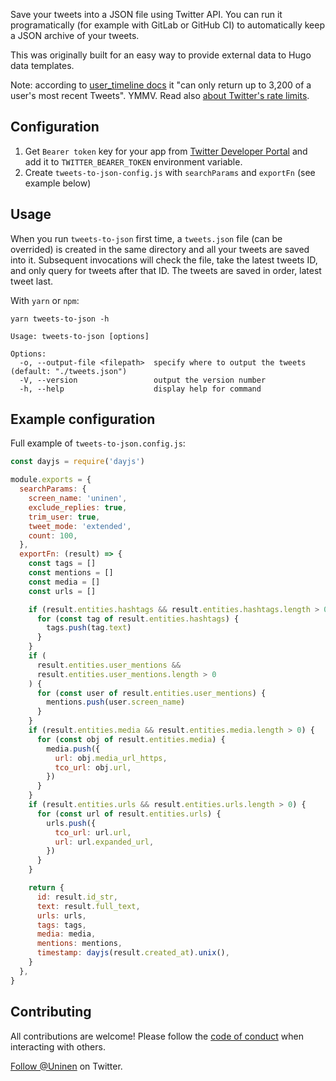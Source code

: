 Save your tweets into a JSON file using Twitter API. You can run it programatically (for example with GitLab or GitHub CI) to automatically keep a JSON archive of your tweets.

This was originally built for an easy way to provide external data to Hugo data templates.

Note: according to [user_timeline docs](https://developer.twitter.com/en/docs/twitter-api/v1/tweets/timelines/api-reference/get-statuses-user_timeline) it "can only return up to 3,200 of a user's most recent Tweets". YMMV. Read also [about Twitter's rate limits](https://developer.twitter.com/en/docs/rate-limits).

## Configuration

1. Get `Bearer token` key for your app from [Twitter Developer Portal](https://developer.twitter.com/en/portal/dashboard) and add it to `TWITTER_BEARER_TOKEN` environment variable.
2. Create `tweets-to-json-config.js` with `searchParams` and `exportFn` (see example below)

## Usage

When you run `tweets-to-json` first time, a `tweets.json` file (can be overrided) is created in the same directory and all your tweets are saved into it. Subsequent invocations will check the file, take the latest tweets ID, and only query for tweets after that ID. The tweets are saved in order, latest tweet last.

With `yarn` or `npm`:

`yarn tweets-to-json -h`

```
Usage: tweets-to-json [options]

Options:
  -o, --output-file <filepath>  specify where to output the tweets (default: "./tweets.json")
  -V, --version                 output the version number
  -h, --help                    display help for command
```

## Example configuration

Full example of `tweets-to-json.config.js`:

```js
const dayjs = require('dayjs')

module.exports = {
  searchParams: {
    screen_name: 'uninen',
    exclude_replies: true,
    trim_user: true,
    tweet_mode: 'extended',
    count: 100,
  },
  exportFn: (result) => {
    const tags = []
    const mentions = []
    const media = []
    const urls = []

    if (result.entities.hashtags && result.entities.hashtags.length > 0) {
      for (const tag of result.entities.hashtags) {
        tags.push(tag.text)
      }
    }
    if (
      result.entities.user_mentions &&
      result.entities.user_mentions.length > 0
    ) {
      for (const user of result.entities.user_mentions) {
        mentions.push(user.screen_name)
      }
    }
    if (result.entities.media && result.entities.media.length > 0) {
      for (const obj of result.entities.media) {
        media.push({
          url: obj.media_url_https,
          tco_url: obj.url,
        })
      }
    }
    if (result.entities.urls && result.entities.urls.length > 0) {
      for (const url of result.entities.urls) {
        urls.push({
          tco_url: url.url,
          url: url.expanded_url,
        })
      }
    }

    return {
      id: result.id_str,
      text: result.full_text,
      urls: urls,
      tags: tags,
      media: media,
      mentions: mentions,
      timestamp: dayjs(result.created_at).unix(),
    }
  },
}
```

## Contributing

All contributions are welcome! Please follow the [code of conduct](https://www.contributor-covenant.org/version/2/0/code_of_conduct/) when interacting with others.

[Follow @Uninen](https://twitter.com/uninen) on Twitter.
